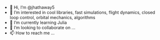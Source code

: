 - 👋 Hi, I’m @jhathaway5
- 👀 I’m interested in cool libraries, fast simulations, flight dynamics, closed loop control, orbital mechanics, algorithms
- 🌱 I’m currently learning Julia
- 💞️ I’m looking to collaborate on ...
- 📫 How to reach me ...

<!---
jhathaway5/jhathaway5 is a ✨ special ✨ repository because its `README.md` (this file) appears on your GitHub profile.
You can click the Preview link to take a look at your changes.
--->
